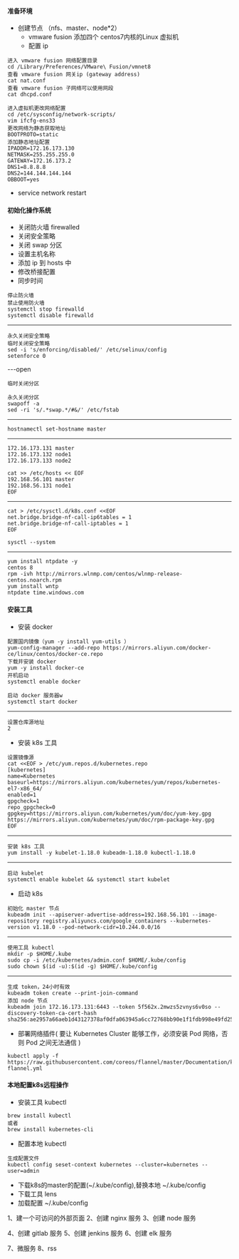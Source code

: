 #### 准备环境

- 创建节点 （nfs、master、node*2）
    - vmware fusion 添加四个 centos7内核的Linux 虚拟机
    - 配置 ip

```
进入 vmware fusion 网络配置目录
cd /Library/Preferences/VMware\ Fusion/vmnet8
查看 vmware fusion 网关ip (gateway address)
cat nat.conf 
查看 vmware fusion 子网络可以使用网段
cat dhcpd.conf

进入虚拟机更改网络配置
cd /etc/sysconfig/network-scripts/
vim ifcfg-ens33
更改网络为静态获取地址
BOOTPROTO=static
添加静态地址配置
IPADDR=172.16.173.130
NETMASK=255.255.255.0
GATEWAY=172.16.173.2
DNS1=8.8.8.8
DNS2=144.144.144.144
OBBOOT=yes
```
- service network restart
#### 初始化操作系统

- 关闭防火墙 firewalled
- 关闭安全策略
- 关闭 swap 分区
- 设置主机名称
- 添加 ip 到 hosts 中
- 修改桥接配置
- 同步时间

```
停止防火墙
禁止使用防火墙
systemctl stop firewalld
systemctl disable firewalld
```

---

```
永久关闭安全策略
临时关闭安全策略
sed -i 's/enforcing/disabled/' /etc/selinux/config
setenforce 0
```

---open

```
临时关闭分区

永久关闭分区
swapoff -a
sed -ri 's/.*swap.*/#&/' /etc/fstab
```

--- 

```
hostnamectl set-hostname master
```

---

```
172.16.173.131 master
172.16.173.132 node1
172.16.173.133 node2

cat >> /etc/hosts << EOF
192.168.56.101 master
192.168.56.131 node1
EOF
```

---

```
cat > /etc/sysctl.d/k8s.conf <<EOF
net.bridge.bridge-nf-call-ip6tables = 1
net.bridge.bridge-nf-call-iptables = 1
EOF

sysctl --system
```

--- 

```
yum install ntpdate -y
centos 8
rpm -ivh http://mirrors.wlnmp.com/centos/wlnmp-release-centos.noarch.rpm
yum install wntp
ntpdate time.windows.com
```

#### 安装工具


- 安装 docker
```
配置国内镜像（yum -y install yum-utils ）
yum-config-manager --add-repo https://mirrors.aliyun.com/docker-ce/linux/centos/docker-ce.repo 
下载并安装 docker
yum -y install docker-ce
开机启动
systemctl enable docker

启动 docker 服务器w
systemctl start docker
```
---
```
设置仓库源地址
2
```
- 安装 k8s 工具
```
设置镜像源
cat <<EOF > /etc/yum.repos.d/kubernetes.repo
[kubernetes]
name=Kubernetes
baseurl=https://mirrors.aliyun.com/kubernetes/yum/repos/kubernetes-el7-x86_64/
enabled=1
gpgcheck=1
repo_gpgcheck=0
gpgkey=https://mirrors.aliyun.com/kubernetes/yum/doc/yum-key.gpg https://mirrors.aliyun.com/kubernetes/yum/doc/rpm-package-key.gpg
EOF
```
--- 
```
安装 k8s 工具
yum install -y kubelet-1.18.0 kubeadm-1.18.0 kubectl-1.18.0
```
---
```
启动 kubelet  
systemctl enable kubelet && systemctl start kubelet
```
- 启动 k8s 
```
初始化 master 节点
kubeadm init --apiserver-advertise-address=192.168.56.101 --image-repository registry.aliyuncs.com/google_containers --kubernetes-version v1.18.0 --pod-network-cidr=10.244.0.0/16
```
---
```
使用工具 kubectl
mkdir -p $HOME/.kube
sudo cp -i /etc/kubernetes/admin.conf $HOME/.kube/config
sudo chown $(id -u):$(id -g) $HOME/.kube/config
```
---
```
生成 token，24小时有效
kubeadm token create --print-join-command
添加 node 节点
kubeadm join 172.16.173.131:6443 --token 5f562x.2mwzs5zvnys6v0so --discovery-token-ca-cert-hash sha256:ae2957a66aeb1d43127378af0dfa063945a6cc72768bb90e1f1fdb998e49fd25 
```
- 部署网络插件( 要让 Kubernetes Cluster 能够工作，必须安装 Pod 网络，否则 Pod 之间无法通信 )
```
kubectl apply -f https://raw.githubusercontent.com/coreos/flannel/master/Documentation/kube-flannel.yml
```

#### 本地配置k8s远程操作
- 安装工具 kubectl
```
brew install kubectl 
或者
brew install kubernetes-cli
```
- 配置本地 kubectl 
```
生成配置文件
kubectl config seset-context kubernetes --cluster=kubernetes --user=admin
```
- 下载k8s的master的配置(~/.kube/config),替换本地 ~/.kube/config
- 下载工具 lens
- 加载配置 ~/.kube/config






1、建一个可访问的外部页面
2、创建 nginx 服务
3、创建 node 服务

4、创建 gitlab 服务
5、创建 jenkins 服务
6、创建 elk 服务

7、微服务
8、rss





  












